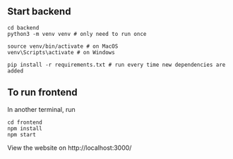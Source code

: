 ## Start backend

```
cd backend
python3 -m venv venv # only need to run once

source venv/bin/activate # on MacOS
venv\Scripts\activate # on Windows

pip install -r requirements.txt # run every time new dependencies are added
```

## To run frontend

In another terminal, run

```
cd frontend
npm install
npm start
```

View the website on http://localhost:3000/ 
